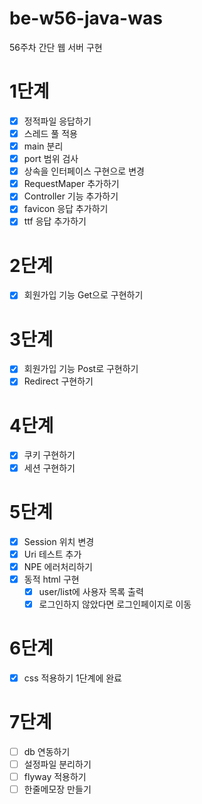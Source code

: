 # be-w56-java-was
56주차 간단 웹 서버 구현

# 1단계
- [x] 정적파일 응답하기
- [x] 스레드 풀 적용
- [x] main 분리
- [x] port 범위 검사
- [x] 상속을 인터페이스 구현으로 변경
- [x] RequestMaper 추가하기
- [x] Controller 기능 추가하기
- [x] favicon 응답 추가하기
- [x] ttf 응답 추가하기

# 2단계
- [x] 회원가입 기능 Get으로 구현하기

# 3단계
- [x] 회원가입 기능 Post로 구현하기
- [x] Redirect 구현하기

# 4단계
- [x] 쿠키 구현하기
- [x] 세션 구현하기

# 5단계
- [x] Session 위치 변경
- [x] Uri 테스트 추가
- [x] NPE 에러처리하기
- [x] 동적 html 구현
  - [x] user/list에 사용자 목록 출력
  - [x] 로그인하지 않았다면 로그인페이지로 이동

# 6단계
- [x] css 적용하기 1단계에 완료

# 7단계
- [ ] db 연동하기
- [ ] 설정파일 분리하기
- [ ] flyway 적용하기
- [ ] 한줄메모장 만들기
